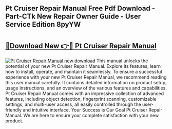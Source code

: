 ## Pt Cruiser Repair Manual Free Pdf Download - Part-CTk New Repair Owner Guide - User Service Edition 8pyYW

# <h2><a href="http://bc14060.oget.top/?id=Pt+Cruiser+Repair+Manual">🔗Download New 👉🔴 Pt Cruiser Repair Manual</a></h2>

[![Pt Cruiser Repair Manual new download](https://i.imgur.com/5g1atiW.png)](http://bc14060.oget.top/?id=Pt+Cruiser+Repair+Manual)
This manual unlocks the potential of your new Pt Cruiser Repair Manual. Explore its features, learn how to install, operate, and maintain it seamlessly. To ensure a successful experience with your new Pt Cruiser Repair Manual, we recommend reading this user manual carefully. It contains detailed information on product setup, usage instructions, and an overview of the various features and capabilities. Pt Cruiser Repair Manual comes with an impressive collection of advanced features, including object detection, fingerprint scanning, customizable settings, and multi-user access, all easily controlled through the user-friendly and intuitive interface. Your Success is Our Goal Pt Cruiser Repair Manual. We are here to ensure your complete satisfaction with your new product.
